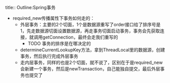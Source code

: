 title:: Outline:Spring事务

- required_new传播属性下事务如何走的：
	- 外层事务：主要的2个切面，1个是数据源重写了order接口给了排序号是1，先走数据源切面设置数据源，再走事务切面启动事务，事务会先获取连接，就调用getConnection，最终会走我们重写的
		- TODO 事务的排序是在哪决定的
	- determineCurrentLookupKey方法，拿到ThreadLocal里的数据源，创建事务，然后执行完成外层事务
	- 走内层事务，同样的也是2个切面，就不说了，区别在于是required_new会新建一个事务，然后是newTransaction，自己能独自提交，最后外层事务也提交了